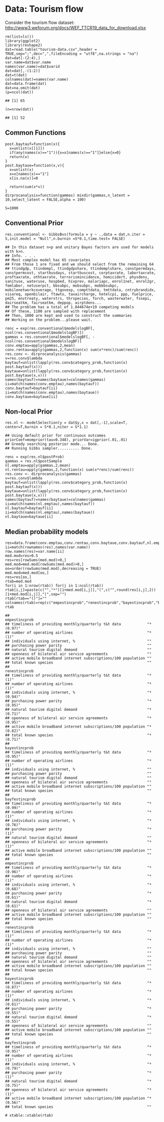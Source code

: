 Data: Tourism flow
==================

Consider the tourism flow dataset:
<a href="http://www3.weforum.org/docs/WEF_TTCR19_data_for_download.xlsx" class="uri">http://www3.weforum.org/docs/WEF_TTCR19_data_for_download.xlsx</a>

    rm(list=ls())
    library(ggplot2)
    library(reshape2)
    dat=read.table("tourism-data.csv",header = TRUE,sep=";",dec=",",fileEncoding = "utf8",na.strings = "na")
    dat=dat[-(2:4),]
    var.name=dat$var.name
    names(var.name)=dat$varid
    dat=dat[,-(1:2)]
    dat=t(dat)
    colnames(dat)=names(var.name)
    dat=data.frame(dat)
    dat=na.omit(dat)
    (p=ncol(dat))

    ## [1] 65

    (n=nrow(dat))

    ## [1] 52

Common Functions
----------------

    post.baytauf=function(x){
      x=unlist(x[[1]])
      if(any(names(x)=="1")){x=x[names(x)=="1"]}else{x=0}
      return(x)
    }
    post.baytaue=function(x,v){
      x=unlist(x)
      x=x[names(x)=="1"]
      x[is.na(x)]=0
      
      return(sum(x*v))
    }
    dirprocanalysis=function(gammas) mixdir(gammas,n_latent = 10,select_latent = FALSE,alpha = 100)

    S=1000

Conventional Prior
------------------

    res.conventional <- GibbsBvs(formula = y ~ .,data = dat,n.iter = S,init.model = "Null",n.burnin =S*0.1,time.test= FALSE)

    ## In this dataset n<p and unitary Bayes factors are used for models with k>n.
    ## Info. . . .
    ## Most complex model has 65 covariates
    ## From those 1 are fixed and we should select from the remaining 64 
    ## ttindgdp, ttindempl, ttindgdpshare, ttindemplshare, constpermdays, constpermcost, startbusdays, startbuscost, corptaxrate, labortaxrate, proftaxrate, othtaxrate, terrorismincidence, homicidert, physdens, sanituse, wateruse, hospbed, hivprev, malariapc, enrol1net, enrol2gr, femlabor, netuserpct, bbsubpc, mobsubpc, mobbbsubpc, mobilenetworkcoverage, ttgovexp, compttdata, tmttdata, cntrybrandidx, visareq, openbilair, ftawto, taxaircharge, hotelcpi, ppp, fuelprice, pm25, envtreaty, waterstrs, thrspecies, forch, wasterwater, fssepi, dairseatkm, fairseatkm, deppop, airptdens...
    ## The problem has a total of 1.844674e+19 competing models
    ## Of these, 1100 are sampled with replacement
    ## Then, 1000 are kept and used to construct the summaries
    ## Working on the problem...please wait.

    renc = exp(res.conventional$modelslogBF[, ncol(res.conventional$modelslogBF)])
    gammas = res.conventional$modelslogBF[, -ncol(res.conventional$modelslogBF)]
    conv.emptau=apply(gammas,2,mean)
    conv.rentau=apply(gammas,2,function(x) sum(x*renc)/sum(renc))
    res.conv <- dirprocanalysis(gammas)
    v=res.conv$lambda
    baytauf=unlist(lapply(res.conv$category_prob,function(x) post.baytauf(x)))
    baytaue=unlist(lapply(res.conv$category_prob,function(x) post.baytaue(x,v)))
    names(baytauf)=names(baytaue)=colnames(gammas)
    ii=match(names(conv.emptau),names(baytauf))
    conv.baytauf=baytauf[ii]
    ii=match(names(conv.emptau),names(baytaue))
    conv.baytaue=baytaue[ii]

Non-local Prior
---------------

    res.nl <- modelSelection(y = dat$y,x = dat[,-1],scale=T, center=T,burnin = S*0.1,niter = S*1.1)

    ## Using default prior for continuous outcomes priorCoef=momprior(tau=0.348), priorVar=igprior(.01,.01)
    ## Greedy searching posterior mode... Done.
    ## Running Gibbs sampler.......... Done.

    renc = exp(res.nl$postProb)
    gammas = res.nl$postSample
    nl.emptau=apply(gammas,2,mean)
    nl.rentau=apply(gammas,2,function(x) sum(x*renc)/sum(renc))
    res.conv <- dirprocanalysis(gammas)
    v=res.conv$lambda
    baytauf=unlist(lapply(res.conv$category_prob,function(x) post.baytauf(x)))
    baytaue=unlist(lapply(res.conv$category_prob,function(x) post.baytaue(x,v)))
    names(baytauf)=names(baytaue)=colnames(gammas)
    ii=match(names(nl.emptau),names(baytauf))
    nl.baytauf=baytauf[ii]
    ii=match(names(nl.emptau),names(baytaue))
    nl.baytaue=baytaue[ii]

Median probability models
-------------------------

    res=data.frame(conv.emptau,conv.rentau,conv.baytaue,conv.baytauf,nl.emptau,nl.rentau,nl.baytaue,nl.baytauf)
    ii=match(rownames(res),names(var.name))
    row.names(res)=var.name[ii]
    med.mod=res>0.5
    res=res[rowSums(med.mod)>0,]
    med.mod=med.mod[rowSums(med.mod)>0,]
    oo=order(rowSums(med.mod),decreasing = TRUE)
    med.mod=med.mod[oo,]
    res=res[oo,]
    rtab=med.mod
    for(i in 1:nrow(rtab)) for(j in 1:ncol(rtab)) rtab[i,j]=paste(c("","*")[1+med.mod[i,j]],"(",c("",round(res[i,j],2))[1+med.mod[i,j]],")",sep="")
    rtab[rtab=="()"]=""
    colnames(rtab)=rep(c("empestincprob","renestincprob","bayestincprob","bayfestincprob"),2)
    rtab

    ##                                                               empestincprob
    ## timeliness of providing monthly/quarterly t&t data            "*(0.97)"    
    ## number of operating airlines                                  "*(1)"       
    ## individuals using internet, %                                 ""           
    ## purchasing power parity                                       ""           
    ## natural tourism digital demand                                ""           
    ## openness of bilateral air service agreements                  ""           
    ## active mobile broadband internet subscriptions/100 population ""           
    ## total known species                                           ""           
    ##                                                               renestincprob
    ## timeliness of providing monthly/quarterly t&t data            "*(1)"       
    ## number of operating airlines                                  "*(1)"       
    ## individuals using internet, %                                 "*(0.94)"    
    ## purchasing power parity                                       "*(0.95)"    
    ## natural tourism digital demand                                "*(0.71)"    
    ## openness of bilateral air service agreements                  "*(0.95)"    
    ## active mobile broadband internet subscriptions/100 population "*(0.82)"    
    ## total known species                                           "*(0.71)"    
    ##                                                               bayestincprob
    ## timeliness of providing monthly/quarterly t&t data            "*(0.95)"    
    ## number of operating airlines                                  "*(1)"       
    ## individuals using internet, %                                 ""           
    ## purchasing power parity                                       ""           
    ## natural tourism digital demand                                ""           
    ## openness of bilateral air service agreements                  ""           
    ## active mobile broadband internet subscriptions/100 population ""           
    ## total known species                                           ""           
    ##                                                               bayfestincprob
    ## timeliness of providing monthly/quarterly t&t data            "*(0.99)"     
    ## number of operating airlines                                  "*(1)"        
    ## individuals using internet, %                                 "*(0.76)"     
    ## purchasing power parity                                       "*(1)"        
    ## natural tourism digital demand                                ""            
    ## openness of bilateral air service agreements                  "*(1)"        
    ## active mobile broadband internet subscriptions/100 population ""            
    ## total known species                                           ""            
    ##                                                               empestincprob
    ## timeliness of providing monthly/quarterly t&t data            "*(0.96)"    
    ## number of operating airlines                                  "*(1)"       
    ## individuals using internet, %                                 "*(0.68)"    
    ## purchasing power parity                                       "*(0.61)"    
    ## natural tourism digital demand                                "*(0.61)"    
    ## openness of bilateral air service agreements                  ""           
    ## active mobile broadband internet subscriptions/100 population ""           
    ## total known species                                           ""           
    ##                                                               renestincprob
    ## timeliness of providing monthly/quarterly t&t data            "*(1)"       
    ## number of operating airlines                                  "*(1)"       
    ## individuals using internet, %                                 ""           
    ## purchasing power parity                                       ""           
    ## natural tourism digital demand                                ""           
    ## openness of bilateral air service agreements                  ""           
    ## active mobile broadband internet subscriptions/100 population ""           
    ## total known species                                           ""           
    ##                                                               bayestincprob
    ## timeliness of providing monthly/quarterly t&t data            "*(0.87)"    
    ## number of operating airlines                                  "*(1)"       
    ## individuals using internet, %                                 "*(0.61)"    
    ## purchasing power parity                                       "*(0.55)"    
    ## natural tourism digital demand                                "*(0.55)"    
    ## openness of bilateral air service agreements                  ""           
    ## active mobile broadband internet subscriptions/100 population ""           
    ## total known species                                           ""           
    ##                                                               bayfestincprob
    ## timeliness of providing monthly/quarterly t&t data            "*(0.95)"     
    ## number of operating airlines                                  "*(1)"        
    ## individuals using internet, %                                 "*(0.79)"     
    ## purchasing power parity                                       "*(1)"        
    ## natural tourism digital demand                                "*(0.75)"     
    ## openness of bilateral air service agreements                  "*(1)"        
    ## active mobile broadband internet subscriptions/100 population "*(0.56)"     
    ## total known species                                           ""

    # xtable::xtable(rtab)
